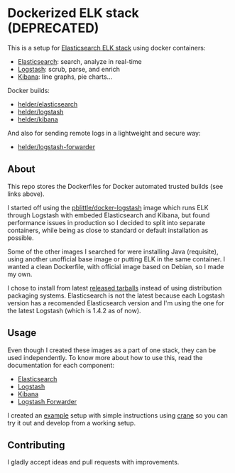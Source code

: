 # Dockerized ELK stack (DEPRECATED)

This is a setup for [Elasticsearch ELK stack][] using docker containers:

* [Elasticsearch][]: search, analyze in real-time
* [Logstash][]: scrub, parse, and enrich
* [Kibana][]: line graphs, pie charts…

Docker builds:

* [helder/elasticsearch][]
* [helder/logstash][]
* [helder/kibana][]

And also for sending remote logs in a lightweight and secure way:

* [helder/logstash-forwarder][]

## About

This repo stores the Dockerfiles for Docker automated trusted builds (see links above).

I started off using the [pblittle/docker-logstash][] image which runs ELK through
Logstash with embeded Elasticsearch and Kibana, but found performance issues in
production so I decided to split into separate containers, while being as close to
standard or default installation as possible.

Some of the other images I searched for were installing Java (requisite), using another
unofficial base image or putting ELK in the same container. I wanted a clean Dockerfile,
with official image based on Debian, so I made my own.

I chose to install from latest [released tarballs][] instead of using distribution
packaging systems. Elasticsearch is not the latest because each Logstash version has
a recomended Elasticsearch version and I'm using the one for the latest Logstash
(which is 1.4.2 as of now).

## Usage

Even though I created these images as a part of one stack, they can be used independently.
To know more about how to use this, read the documentation for each component:

* [Elasticsearch](elasticsearch/)
* [Logstash](logstash/)
* [Kibana](kibana/)
* [Logstash Forwarder](forwarder/)

I created an [example](example/) setup with simple instructions using [crane][]
so you can try it out and develop from a working setup.

## Contributing

I gladly accept ideas and pull requests with improvements.


[Elasticsearch ELK stack]: http://www.elasticsearch.org/overview/
[Elasticsearch]: http://www.elasticsearch.org/overview/elasticsearch/
[Logstash]: http://www.elasticsearch.org/overview/logstash/
[Kibana]: http://www.elasticsearch.org/overview/kibana/
[helder/elasticsearch]: https://registry.hub.docker.com/u/helder/elasticsearch/
[helder/logstash]: https://registry.hub.docker.com/u/helder/logstash/
[helder/kibana]: https://registry.hub.docker.com/u/helder/kibana/
[helder/logstash-forwarder]: https://registry.hub.docker.com/u/helder/logstash-forwarder/
[pblittle/docker-logstash]: https://registry.hub.docker.com/u/pblittle/docker-logstash/
[released tarballs]: http://www.elasticsearch.org/overview/elkdownloads/
[crane]: https://github.com/michaelsauter/crane
